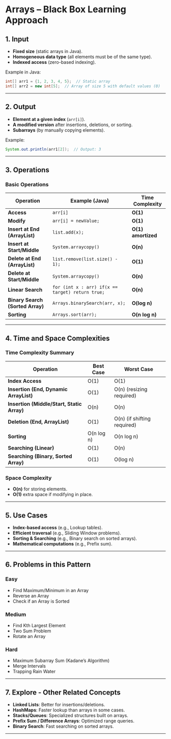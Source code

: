 # **Arrays – Black Box Learning Approach**

## **1. Input**

- **Fixed size** (static arrays in Java).
- **Homogeneous data type** (all elements must be of the same type).
- **Indexed access** (zero-based indexing).

Example in Java:

```java
int[] arr1 = {1, 2, 3, 4, 5};  // Static array
int[] arr2 = new int[5];  // Array of size 5 with default values (0)
```

---

## **2. Output**

- **Element at a given index** (`arr[i]`).
- **A modified version** after insertions, deletions, or sorting.
- **Subarrays** (by manually copying elements).

Example:

```java
System.out.println(arr1[2]);  // Output: 3
```

---

## **3. Operations**

### **Basic Operations**

|Operation|Example (Java)|Time Complexity|
|---|---|---|
|**Access**|`arr[i]`|**O(1)**|
|**Modify**|`arr[i] = newValue;`|**O(1)**|
|**Insert at End (ArrayList)**|`list.add(x);`|**O(1) amortized**|
|**Insert at Start/Middle**|`System.arraycopy()`|**O(n)**|
|**Delete at End (ArrayList)**|`list.remove(list.size() - 1);`|**O(1)**|
|**Delete at Start/Middle**|`System.arraycopy()`|**O(n)**|
|**Linear Search**|`for (int x : arr) if(x == target) return true;`|**O(n)**|
|**Binary Search (Sorted Array)**|`Arrays.binarySearch(arr, x);`|**O(log n)**|
|**Sorting**|`Arrays.sort(arr);`|**O(n log n)**|

---

## **4. Time and Space Complexities**

### **Time Complexity Summary**

|Operation|Best Case|Worst Case|
|---|---|---|
|**Index Access**|O(1)|O(1)|
|**Insertion (End, Dynamic ArrayList)**|O(1)|O(n) (resizing required)|
|**Insertion (Middle/Start, Static Array)**|O(n)|O(n)|
|**Deletion (End, ArrayList)**|O(1)|O(n) (if shifting required)|
|**Sorting**|O(n log n)|O(n log n)|
|**Searching (Linear)**|O(1)|O(n)|
|**Searching (Binary, Sorted Array)**|O(1)|O(log n)|

### **Space Complexity**

- **O(n)** for storing elements.
- **O(1)** extra space if modifying in place.

---

## **5. Use Cases**

- **Index-based access** (e.g., Lookup tables).
- **Efficient traversal** (e.g., Sliding Window problems).
- **Sorting & Searching** (e.g., Binary search on sorted arrays).
- **Mathematical computations** (e.g., Prefix sum).

---

## **6. Problems in this Pattern**

### **Easy**

- Find Maximum/Minimum in an Array
- Reverse an Array
- Check if an Array is Sorted

### **Medium**

- Find Kth Largest Element
- Two Sum Problem
- Rotate an Array

### **Hard**

- Maximum Subarray Sum (Kadane’s Algorithm)
- Merge Intervals
- Trapping Rain Water

---

## **7. Explore - Other Related Concepts**

- **Linked Lists**: Better for insertions/deletions.
- **HashMaps**: Faster lookup than arrays in some cases.
- **Stacks/Queues**: Specialized structures built on arrays.
- **Prefix Sum / Difference Arrays**: Optimized range queries.
- **Binary Search**: Fast searching on sorted arrays.

---



